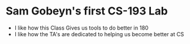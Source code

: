 # Sam Gobeyn's first CS-193 Lab
- I like how this Class Gives us tools to do better in 180
- I like how the TA's are dedicated to helping us become better at CS

